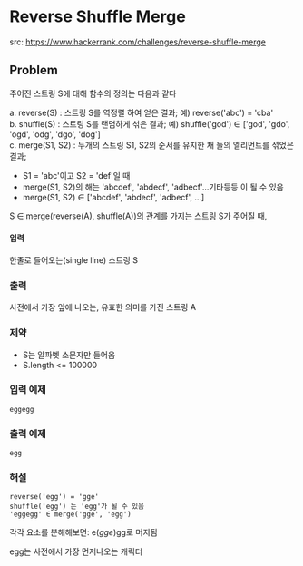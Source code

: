 # Reverse Shuffle Merge 

src: https://www.hackerrank.com/challenges/reverse-shuffle-merge


## Problem

주어진 스트링 S에 대해 함수의 정의는 다음과 같다

a. reverse(S) : 스트링 S를 역정렬 하여 얻은 결과; 예) reverse('abc') = 'cba'  
b. shuffle(S) : 스트링 S를 랜덤하게 섞은 결과; 예) shuffle('god') ∈ ['god', 'gdo', 'ogd', 'odg', 'dgo', 'dog']  
c. merge(S1, S2) : 두개의 스트링 S1, S2의 순서를 유지한 채 둘의 엘리먼트를 섞었은 결과;  
  - S1 = 'abc'이고 S2 = 'def'일 때  
  - merge(S1, S2)의 해는 'abcdef', 'abdecf', 'adbecf'...기타등등 이 될 수 있음  
  - merge(S1, S2) ∈ ['abcdef', 'abdecf', 'adbecf', ...]  
  

S ∈ merge(reverse(A), shuffle(A))의 관계를 가지는 스트링 S가 주어질 때, 


#### 입력
한줄로 들어오는(single line) 스트링 S
 
### 출력
사전에서 가장 앞에 나오는, 유효한 의미를 가진 스트링 A

### 제약
- S는 알파벳 소문자만 들어옴
- S.length <= 100000

### 입력 예제
```
eggegg
```

### 출력 예제
```
egg
```

### 해설
```
reverse('egg') = 'gge'
shuffle('egg') 는 'egg'가 될 수 있음
'eggegg' ∈ merge('gge', 'egg')
```
각각 요소를 분해해보면: e(*gge*)gg로 머지됨

egg는 사전에서 가장 먼저나오는 캐릭터
